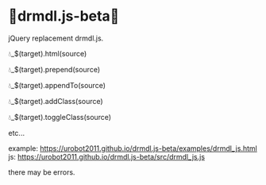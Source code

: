 # 🌟drmdl.js-beta🌟
   
jQuery replacement drmdl.js.
   
💧_$(target).html(source)
   
💧_$(target).prepend(source)
   
💧_$(target).appendTo(source)
   
💧_$(target).addClass(source)
   
💧_$(target).toggleClass(source)
   
etc...
   
example: https://urobot2011.github.io/drmdl.js-beta/examples/drmdl_js.html
js: https://urobot2011.github.io/drmdl.js-beta/src/drmdl_js.js
    
there may be errors.

